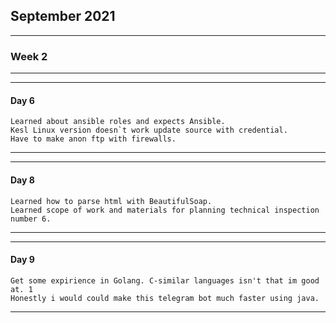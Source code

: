 
## September 2021
****
### Week 2
****

****
#### Day 6
````
Learned about ansible roles and expects Ansible.
Kesl Linux version doesn`t work update source with credential. 
Have to make anon ftp with firewalls.
````
****

****
#### Day 8
````
Learned how to parse html with BeautifulSoap.
Learned scope of work and materials for planning technical inspection number 6.

````
****

****
#### Day 9
````
Get some expirience in Golang. C-similar languages isn't that im good at. 1
Honestly i would could make this telegram bot much faster using java. 

````
****